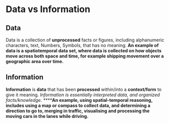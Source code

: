 # Data vs Information

## Data

Data is a collection of **unprocessed** facts or figures, including alphanumeric characters, text, Numbers, Symbols, that has no meaning. **An example of data is a spatiotemporal data set, where data is collected on how objects move across both space and time, for example shipping movement over a geographic area over time.**

## Information

**Information** is **data** that has been **processed** within/into a **context/form** to give it meaning. _Information is essentially interpreted data, and organized facts/knowledge. ****_**An example, using spatial-temporal reasoning, includes using a map or compass to collect data, and determining a direction to go to, merging in traffic, visualising and processing the moving cars in the lanes while driving.**

